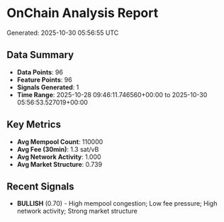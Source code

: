 # OnChain Analysis Report
Generated: 2025-10-30 05:56:55 UTC

## Data Summary
- **Data Points**: 96
- **Feature Points**: 96
- **Signals Generated**: 1
- **Time Range**: 2025-10-28 09:46:11.746560+00:00 to 2025-10-30 05:56:53.527019+00:00

## Key Metrics
- **Avg Mempool Count**: 110000
- **Avg Fee (30min)**: 1.3 sat/vB
- **Avg Network Activity**: 1.000
- **Avg Market Structure**: 0.739

## Recent Signals
- **BULLISH** (0.70) - High mempool congestion; Low fee pressure; High network activity; Strong market structure
